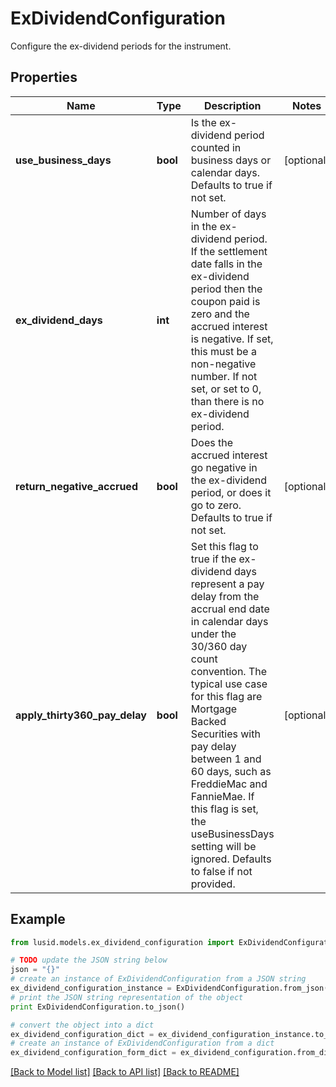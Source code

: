 # ExDividendConfiguration

Configure the ex-dividend periods for the instrument.

## Properties
Name | Type | Description | Notes
------------ | ------------- | ------------- | -------------
**use_business_days** | **bool** | Is the ex-dividend period counted in business days or calendar days.  Defaults to true if not set. | [optional] 
**ex_dividend_days** | **int** | Number of days in the ex-dividend period.  If the settlement date falls in the ex-dividend period then the coupon paid is zero and the accrued interest is negative.  If set, this must be a non-negative number.  If not set, or set to 0, than there is no ex-dividend period. | 
**return_negative_accrued** | **bool** | Does the accrued interest go negative in the ex-dividend period, or does it go to zero.  Defaults to true if not set. | [optional] 
**apply_thirty360_pay_delay** | **bool** | Set this flag to true if the ex-dividend days represent a pay delay from the accrual end date in calendar  days under the 30/360 day count convention. The typical use case for this flag are Mortgage Backed Securities  with pay delay between 1 and 60 days, such as FreddieMac and FannieMae. If this flag is set, the useBusinessDays  setting will be ignored.  Defaults to false if not provided. | [optional] 

## Example

```python
from lusid.models.ex_dividend_configuration import ExDividendConfiguration

# TODO update the JSON string below
json = "{}"
# create an instance of ExDividendConfiguration from a JSON string
ex_dividend_configuration_instance = ExDividendConfiguration.from_json(json)
# print the JSON string representation of the object
print ExDividendConfiguration.to_json()

# convert the object into a dict
ex_dividend_configuration_dict = ex_dividend_configuration_instance.to_dict()
# create an instance of ExDividendConfiguration from a dict
ex_dividend_configuration_form_dict = ex_dividend_configuration.from_dict(ex_dividend_configuration_dict)
```
[[Back to Model list]](../README.md#documentation-for-models) [[Back to API list]](../README.md#documentation-for-api-endpoints) [[Back to README]](../README.md)


